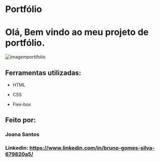 # Portfólio 
# Olá, Bem vindo ao meu projeto de portfólio.

![imagemportifolio](https://github.com/bruno-gomesdev/portifolio/assets/99411988/79634973-2102-457f-b54f-003bb5bcac69)


## Ferramentas utilizadas:

* HTML

* CSS

* Flex-box

## Feito por:

### Joana Santos

### Linkedin: https://www.linkedin.com/in/bruno-gomes-silva-679820a5/
